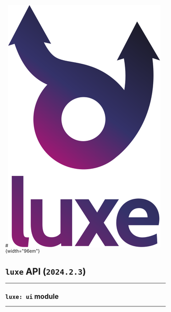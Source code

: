 #![](../../../images/luxe-dark.svg){width="96em"}

# `luxe` API (`2024.2.3`)  


---

## `luxe: ui` module


---

